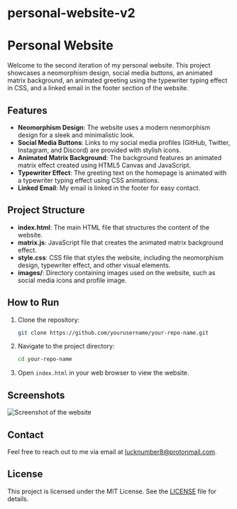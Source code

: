 # personal-website-v2

# Personal Website

Welcome to the second iteration of my personal website. This project showcases a neomorphism design, social media buttons, an animated matrix background, an animated greeting using the typewriter typing effect in CSS, and a linked email in the footer section of the website.

## Features

- **Neomorphism Design**: The website uses a modern neomorphism design for a sleek and minimalistic look.
- **Social Media Buttons**: Links to my social media profiles (GitHub, Twitter, Instagram, and Discord) are provided with stylish icons.
- **Animated Matrix Background**: The background features an animated matrix effect created using HTML5 Canvas and JavaScript.
- **Typewriter Effect**: The greeting text on the homepage is animated with a typewriter typing effect using CSS animations.
- **Linked Email**: My email is linked in the footer for easy contact.

## Project Structure

- **index.html**: The main HTML file that structures the content of the website.
- **matrix.js**: JavaScript file that creates the animated matrix background effect.
- **style.css**: CSS file that styles the website, including the neomorphism design, typewriter effect, and other visual elements.
- **images/**: Directory containing images used on the website, such as social media icons and profile image.

## How to Run

1. Clone the repository:
    ```sh
    git clone https://github.com/yourusername/your-repo-name.git
    ```
2. Navigate to the project directory:
    ```sh
    cd your-repo-name
    ```
3. Open `index.html` in your web browser to view the website.

## Screenshots

![Screenshot of the website](images/screenshot.png)

## Contact

Feel free to reach out to me via email at [lucknumber8@protonmail.com](mailto:lucknumber8@protonmail.com).

## License

This project is licensed under the MIT License. See the [LICENSE](LICENSE) file for details.

